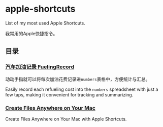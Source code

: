 # apple-shortcuts
List of my most used Apple Shortcuts.

我常用的Apple快捷指令。

## 目录
### [汽车加油记录 FuelingRecord](FuelingRecord/README.md)
动动手指就可以将每次加油花费记录进`numbers`表格中，方便统计与汇总。

Easily record each refueling cost into the `numbers` spreadsheet with just a few taps, making it convenient for tracking and summarizing.

### [Create Files Anywhere on Your Mac](CreateFile//README.md)

Create Files Anywhere on Your Mac with Apple Shortcuts.